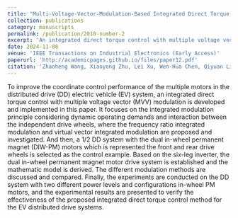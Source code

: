 ```yaml
---
title: "Multi-Voltage-Vector-Modulation-Based Integrated Direct Torque Control of Dual In-wheel PM Motors for Distributed Drive Electric Vehicles"
collection: publications
category: manuscripts
permalink: /publication/2010-number-2
excerpt: 'An integrated direct torque control with multiple voltage vector (MVV) modulation was developed.'
date: 2024-11-08
venue: 'IEEE Transactions on Industrial Electronics (Early Access)'
paperurl: 'http://academicpages.github.io/files/paper12.pdf'
citation: 'Zhaoheng Wang, Xiaoyong Zhu, Lei Xu, Wen-Hua Chen, Qiyuan Liu, Li Quan. &quot;Multi-Voltage-Vector-Modulation-Based Integrated Direct Torque Control of Dual In-wheel PM Motors for Distributed Drive Electric Vehicles.&quot; <i>IEEE Transactions on Industrial Electronics (Early Access)</i>, doi: 10.1109/TIE.2024.3482000.'
---
```


To improve the coordinate control performance of the multiple motors in the distributed drive (DD) electric vehicle (EV) system, an integrated direct torque control with multiple voltage vector (MVV) modulation is developed and implemented in this paper. It focuses on the integrated modulation principle considering dynamic operating demands and interaction between the independent drive wheels, where the frequency ratio integrated modulation and virtual vector integrated modulation are proposed and investigated. And then, a 1/2 DD system with the dual in-wheel permanent magnet (DIW-PM) motors which is represented the front and rear drive wheels is selected as the control example. Based on the six-leg inverter, the dual in-wheel permanent magnet motor drive system is established and the mathematic model is derived. The different modulation methods are discussed and compared. Finally, the experiments are conducted on the DD system with two different power levels and configurations in-wheel PM motors, and the experimental results are presented to verify the effectiveness of the proposed integrated direct torque control method for the EV distributed drive systems.
